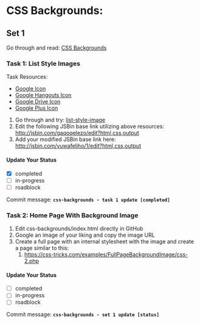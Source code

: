 # CSS Backgrounds:

## Set 1

Go through and read: <a href="http://www.htmlgoodies.com/beyond/css/article.php/3868361" target="_blank">CSS Backgrounds</a>

### Task 1: List Style Images

Task Resources:
- [Google Icon](https://cdn0.iconfinder.com/data/icons/social-flat-rounded-rects/512/google_bookmarks-16.png)
- [Google Hangouts Icon](https://cdn0.iconfinder.com/data/icons/social-flat-rounded-rects/512/google_hangouts-16.png)
- [Google Drive Icon](https://cdn0.iconfinder.com/data/icons/social-flat-rounded-rects/512/google_drive-16.png)
- [Google Plus Icon](https://cdn1.iconfinder.com/data/icons/social-shade-rounded-rects/512/google-16.png)


1. Go through and try: <a href="http://www.w3schools.com/cssref/pr_list-style-image.asp" target="_blank">list-style-image</a>
2. Edit the following JSBin base link utilizing above resources: <http://jsbin.com/gaqoqelezo/edit?html,css,output>
3. Add your modified JSBin base link here: <http://jsbin.com/vuwafeliho/1/edit?html,css,output>

#### Update Your Status
- [X] completed
- [ ] in-progress
- [ ] roadblock

Commit message: __`css-backgrounds - task 1 update [completed]`__

### Task 2: Home Page With Background Image

1. Edit css-backgrounds/index.html directly in GitHub
2. Google an image of your liking and copy the image URL
3. Create a full page with an internal stylesheet with the image and create a page similar to this:
    1. <https://css-tricks.com/examples/FullPageBackgroundImage/css-2.php> 

#### Update Your Status
- [ ] completed
- [ ] in-progress
- [ ] roadblock

Commit message: __`css-backgrounds - set 1 update [status]`__

